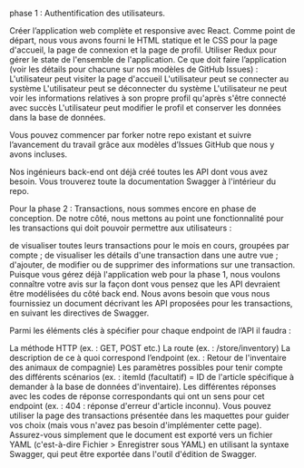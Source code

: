 phase 1 : Authentification des utilisateurs.

Créer l’application web complète et responsive avec React. Comme point de départ, nous vous avons fourni le HTML statique et le CSS pour la page d'accueil, la page de connexion et la page de profil.
Utiliser Redux pour gérer le state de l'ensemble de l'application.
Ce que doit faire l’application (voir les détails pour chacune sur nos modèles de GitHub Issues) :
L'utilisateur peut visiter la page d'accueil
L'utilisateur peut se connecter au système
L'utilisateur peut se déconnecter du système
L'utilisateur ne peut voir les informations relatives à son propre profil qu'après s'être connecté avec succès
L'utilisateur peut modifier le profil et conserver les données dans la base de données. 
 

Vous pouvez commencer par forker notre repo existant et suivre l’avancement du travail grâce aux modèles d’Issues GitHub que nous y avons incluses.

Nos ingénieurs back-end ont déjà créé toutes les API dont vous avez besoin. Vous trouverez toute la documentation Swagger à l'intérieur du repo.

 

Pour la phase 2 : Transactions, nous sommes encore en phase de conception. De notre côté, nous mettons au point une fonctionnalité pour les transactions qui doit pouvoir permettre aux utilisateurs :

de visualiser toutes leurs transactions pour le mois en cours, groupées par compte ;
de visualiser les détails d'une transaction dans une autre vue ;
d'ajouter, de modifier ou de supprimer des informations sur une transaction.
Puisque vous gérez déjà l'application web pour la phase 1, nous voulons connaître votre avis sur la façon dont vous pensez que les API devraient être modélisées du côté back end. Nous avons besoin que vous nous fournissiez un document décrivant les API proposées pour les transactions, en suivant les directives de Swagger. 

Parmi les éléments clés à spécifier pour chaque endpoint de l’API il faudra :

La méthode HTTP (ex. : GET, POST etc.)
La route (ex. : /store/inventory)
La description de ce à quoi correspond l’endpoint (ex. : Retour de l'inventaire des animaux de compagnie)
Les paramètres possibles pour tenir compte des différents scénarios (ex. : itemId (facultatif) = ID de l'article spécifique à demander à la base de données d'inventaire).
Les différentes réponses avec les codes de réponse correspondants qui ont un sens pour cet endpoint (ex. : 404 : réponse d'erreur d'article inconnu).
Vous pouvez utiliser la page des transactions présentée dans les maquettes pour guider vos choix (mais vous n'avez pas besoin d'implémenter cette page). Assurez-vous simplement que le document est exporté vers un fichier YAML (c'est-à-dire Fichier > Enregistrer sous YAML) en utilisant la syntaxe Swagger, qui peut être exportée dans l'outil d'édition de Swagger.
